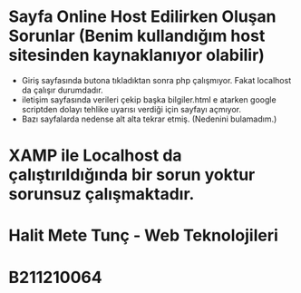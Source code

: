 # Sayfa Online Host Edilirken Oluşan Sorunlar (Benim kullandığım host sitesinden kaynaklanıyor olabilir)
- Giriş sayfasında butona tıkladıktan sonra php çalışmıyor. Fakat localhost da çalışır durumdadır.
- iletişim sayfasında verileri çekip başka bilgiler.html e atarken google scriptden dolayı tehlike uyarısı verdiği için sayfayı açmıyor.
- Bazı sayfalarda nedense alt alta tekrar etmiş. (Nedenini bulamadım.)

# XAMP ile Localhost da çalıştırıldığında bir sorun yoktur sorunsuz çalışmaktadır.

# Halit Mete Tunç - Web Teknolojileri
# B211210064
